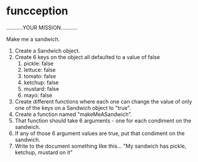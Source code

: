 # funcception

  ...........YOUR MISSION...........

  Make me a sandwich.
  
  1. Create a Sandwich object.
  1. Create 6 keys on the object all defaulted to a value of false
     1. pickle: false
     1. lettuce: false
     1. tomato: false
     1. ketchup: false
     1. mustard: false
     1. mayo: false
  1. Create different functions where each one can change the value of only one of the keys on a Sandwich object to "true".
  1. Create a function named "makeMeASandwich".
  1. That function should take 6 arguments - one for each condiment on the sandwich.
  1. If any of those 6 argument values are true, put that condiment on the sandwich.
  1. Write to the document something like this...
    "My sandwich has pickle, ketchup, mustard on it"
